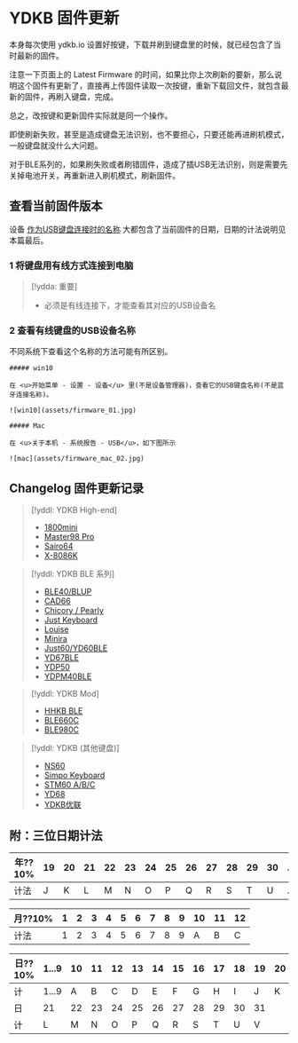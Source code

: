 # YDKB 固件更新

本身每次使用 ydkb.io 设置好按键，下载并刷到键盘里的时候，就已经包含了当时最新的固件。

注意一下页面上的 Latest Firmware 的时间，如果比你上次刷新的要新，那么说明这个固件有更新了，直接再上传固件读取一次按键，重新下载回文件，就包含最新的固件，再刷入键盘，完成。

总之，改按键和更新固件实际就是同一个操作。

即使刷新失败，甚至是造成键盘无法识别，也不要担心，只要还能再进刷机模式，一般键盘就没什么大问题。

对于BLE系列的，如果刷失败或者刷错固件，造成了插USB无法识别，则是需要先关掉电池开关，再重新进入刷机模式，刷新固件。


## 查看当前固件版本

设备 <u>作为USB键盘连接时的名称</u> 大都包含了当前固件的日期，日期的计法说明见本篇最后。

### 1 将键盘用有线方式连接到电脑

> [!ydda: 重要]
> - 必须是有线连接下，才能查看其对应的USB设备名


### 2 查看有线键盘的USB设备名称
不同系统下查看这个名称的方法可能有所区别。

```ad-yddcol0
##### win10

在 <u>开始菜单 - 设置 - 设备</u> 里(不是设备管理器)，查看它的USB键盘名称(不是蓝牙连接名称)。

![win10](assets/firmware_01.jpg)
```

```ad-yddcol1
##### Mac

在 <u>关于本机 - 系统报告 - USB</u>，如下图所示

![mac](assets/firmware_mac_02.jpg)
```


## Changelog 固件更新记录

> [!yddl: YDKB High-end]
> - [1800mini](/changelog/1800mini)
> - [Master98 Pro](/changelog/master98)
> - [Sairo64](/changelog/sairo64)
> - [X-8086K](/changelog/x-8086k)

> [!yddl: YDKB BLE 系列]
> - [BLE40/BLUP](/changelog/ble40_blup)
> - [CAD66](/changelog/cad66)
> - [Chicory / Pearly](/changelog/chicory)
> - [Just Keyboard](/changelog/just)
> - [Louise](/changelog/louise)
> - [Minira](/changelog/minira)
> - [Just60/YD60BLE](/changelog/yd60ble) 
> - [YD67BLE](/changelog/yd67ble) 
> - [YDP50](/changelog/ydp50)
> - [YDPM40BLE](/changelog/ydpm40ble)

> [!yddl: YDKB Mod]
> - [HHKB BLE](/changelog/hhkb_ble)
> - [BLE660C](/changelog/ble660c_980c)
> - [BLE980C](/changelog/ble660c_980c)

> [!yddl: YDKB (其他键盘)]
> - [NS60](/changelog/ns60) 
> - [Simpo Keyboard](/changelog/simpo_stm60)
> - [STM60 A/B/C](/changelog/simpo_stm60)
> - [YD68](/changelog/yd68)
> - [YDKB优联](/changelog/ydkb_u2u)


## 附：三位日期计法
| 年??10% | 19 | 20 | 21 | 22 | 23 | 24 | 25 | 26 | 27 | 28 | 29 | 30 | ... |
| --- |-|-|-|-|-|-|-|-|-|-|-|-|-|
| 计法 | J | K | L | M | N | O | P | Q | R | S | T | U | ... |

| 月??10% | 1 | 2 | 3 | 4 | 5 | 6 | 7 | 8 | 9 | 10 | 11 | 12 |
| --- |-|-|-|-|-|-|-|-|-|-|-|-|
| 计法 | 1 | 2 | 3 | 4 | 5 | 6 | 7 | 8 | 9 | A | B | C |

| 日??10% | 1...9 | 10 | 11 | 12 | 13 | 14 | 15 | 16 | 17 | 18 | 19 | 20 |
| ---- |-|-|-|-|-|-|-|-|-|-|-|-|
| 计 | 1...9 | A  | B  | C  | D  | E  |  F | G  | H  | I  | J  | K |
| 日 |  21 | 22 | 23 | 24 | 25 | 26 | 27 | 28 | 29 | 30 | 31 ||
| 计 |  L | M | N | O | P | Q | R | S | T | U | V ||